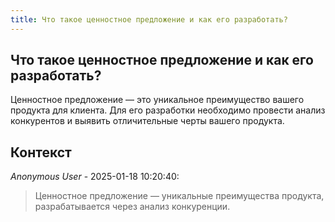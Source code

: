 ```yaml
---
title: Что такое ценностное предложение и как его разработать?
---
```


## Что такое ценностное предложение и как его разработать?

Ценностное предложение — это уникальное преимущество вашего продукта для клиента. Для его разработки необходимо провести анализ конкурентов и выявить отличительные черты вашего продукта.

## Контекст

_Anonymous User_ - 2025-01-18 10:20:40:

> Ценностное предложение — уникальные преимущества продукта, разрабатывается через анализ конкуренции.
